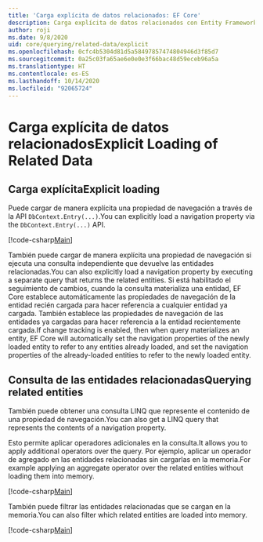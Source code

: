 ```yaml
---
title: 'Carga explícita de datos relacionados: EF Core'
description: Carga explícita de datos relacionados con Entity Framework Core
author: roji
ms.date: 9/8/2020
uid: core/querying/related-data/explicit
ms.openlocfilehash: 0cfc4b5304d81d5a58497857474804946d3f85d7
ms.sourcegitcommit: 0a25c03fa65ae6e0e0e3f66bac48d59eceb96a5a
ms.translationtype: HT
ms.contentlocale: es-ES
ms.lasthandoff: 10/14/2020
ms.locfileid: "92065724"
---
```

# <a name="explicit-loading-of-related-data"></a><span data-ttu-id="a18b7-103">Carga explícita de datos relacionados</span><span class="sxs-lookup"><span data-stu-id="a18b7-103">Explicit Loading of Related Data</span></span>

## <a name="explicit-loading"></a><span data-ttu-id="a18b7-104">Carga explícita</span><span class="sxs-lookup"><span data-stu-id="a18b7-104">Explicit loading</span></span>

<span data-ttu-id="a18b7-105">Puede cargar de manera explícita una propiedad de navegación a través de la API `DbContext.Entry(...)`.</span><span class="sxs-lookup"><span data-stu-id="a18b7-105">You can explicitly load a navigation property via the `DbContext.Entry(...)` API.</span></span>

[!code-csharp[Main](../../../../samples/core/Querying/RelatedData/Program.cs#Eager)]

<span data-ttu-id="a18b7-106">También puede cargar de manera explícita una propiedad de navegación si ejecuta una consulta independiente que devuelve las entidades relacionadas.</span><span class="sxs-lookup"><span data-stu-id="a18b7-106">You can also explicitly load a navigation property by executing a separate query that returns the related entities.</span></span> <span data-ttu-id="a18b7-107">Si está habilitado el seguimiento de cambios, cuando la consulta materializa una entidad, EF Core establece automáticamente las propiedades de navegación de la entidad recién cargada para hacer referencia a cualquier entidad ya cargada. También establece las propiedades de navegación de las entidades ya cargadas para hacer referencia a la entidad recientemente cargada.</span><span class="sxs-lookup"><span data-stu-id="a18b7-107">If change tracking is enabled, then when query materializes an entity, EF Core will automatically set the navigation properties of the newly loaded entity to refer to any entities already loaded, and set the navigation properties of the already-loaded entities to refer to the newly loaded entity.</span></span>

## <a name="querying-related-entities"></a><span data-ttu-id="a18b7-108">Consulta de las entidades relacionadas</span><span class="sxs-lookup"><span data-stu-id="a18b7-108">Querying related entities</span></span>

<span data-ttu-id="a18b7-109">También puede obtener una consulta LINQ que represente el contenido de una propiedad de navegación.</span><span class="sxs-lookup"><span data-stu-id="a18b7-109">You can also get a LINQ query that represents the contents of a navigation property.</span></span>

<span data-ttu-id="a18b7-110">Esto permite aplicar operadores adicionales en la consulta.</span><span class="sxs-lookup"><span data-stu-id="a18b7-110">It allows you to apply additional operators over the query.</span></span> <span data-ttu-id="a18b7-111">Por ejemplo, aplicar un operador de agregado en las entidades relacionadas sin cargarlas en la memoria.</span><span class="sxs-lookup"><span data-stu-id="a18b7-111">For example applying an aggregate operator over the related entities without loading them into memory.</span></span>

[!code-csharp[Main](../../../../samples/core/Querying/RelatedData/Program.cs#NavQueryAggregate)]

<span data-ttu-id="a18b7-112">También puede filtrar las entidades relacionadas que se cargan en la memoria.</span><span class="sxs-lookup"><span data-stu-id="a18b7-112">You can also filter which related entities are loaded into memory.</span></span>

[!code-csharp[Main](../../../../samples/core/Querying/RelatedData/Program.cs#NavQueryFiltered)]
